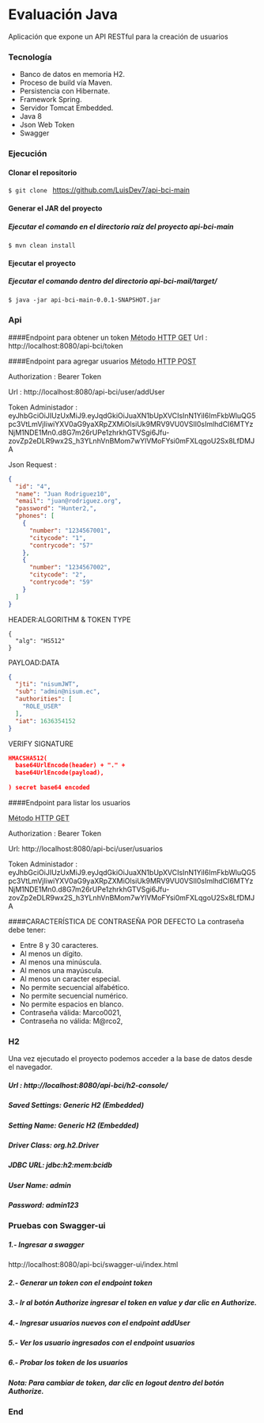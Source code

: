 
# Evaluación Java
Aplicación que expone un API RESTful para la creación de usuarios


### Tecnología

- Banco de datos en memoria H2.
- Proceso de build vía Maven.
- Persistencia con Hibernate.
- Framework Spring.
- Servidor Tomcat Embedded.
- Java 8
- Json Web Token
- Swagger


### Ejecución

#### Clonar el repositorio

`$ git clone ` <https://github.com/LuisDev7/api-bci-main>
#### Generar el JAR del proyecto
##### Ejecutar el comando en el directorio raíz del proyecto api-bci-main

`$ mvn clean install `
#### Ejecutar el proyecto
##### Ejecutar el comando dentro del directorio api-bci-mail/target/
`$ java -jar api-bci-main-0.0.1-SNAPSHOT.jar`


### Api
####Endpoint para obtener un token
<abbr title="Hyper Text Markup Language">Método HTTP GET</abbr>
Url : http://localhost:8080/api-bci/token

####Endpoint para agregar usuarios
<abbr title="Hyper Text Markup Language">Método HTTP POST</abbr>

Authorization : Bearer Token

Url :  http://localhost:8080/api-bci/user/addUser

Token Administador : eyJhbGciOiJIUzUxMiJ9.eyJqdGkiOiJuaXN1bUpXVCIsInN1YiI6ImFkbWluQG5pc3VtLmVjIiwiYXV0aG9yaXRpZXMiOlsiUk9MRV9VU0VSIl0sImlhdCI6MTYzNjM1NDE1Mn0.d8G7m26rUPe1zhrkhGTVSgi6Jfu-zovZp2eDLR9wx2S_h3YLnhVnBMom7wYlVMoFYsi0mFXLqgoU2Sx8LfDMJA

Json Request :
```json
{
  "id": "4",
  "name": "Juan Rodriguez10",
  "email": "juan@rodriguez.org",
  "password": "Hunter2,",
  "phones": [
    {
      "number": "1234567001",
      "citycode": "1",
      "contrycode": "57"
    },
    {
      "number": "1234567002",
      "citycode": "2",
      "contrycode": "59"
    }
  ]
}
  ```
HEADER:ALGORITHM & TOKEN TYPE



    {
      "alg": "HS512"
    }



PAYLOAD:DATA


```json
{
  "jti": "nisumJWT",
  "sub": "admin@nisum.ec",
  "authorities": [
    "ROLE_USER"
  ],
  "iat": 1636354152
}
```

VERIFY SIGNATURE
```json
HMACSHA512(
  base64UrlEncode(header) + "." +
  base64UrlEncode(payload),
  
) secret base64 encoded
```
####Endpoint para listar los usuarios

<abbr title="Hyper Text Markup Language">Método HTTP GET</abbr>

Authorization : Bearer Token

Url: http://localhost:8080/api-bci/user/usuarios

Token Administador : eyJhbGciOiJIUzUxMiJ9.eyJqdGkiOiJuaXN1bUpXVCIsInN1YiI6ImFkbWluQG5pc3VtLmVjIiwiYXV0aG9yaXRpZXMiOlsiUk9MRV9VU0VSIl0sImlhdCI6MTYzNjM1NDE1Mn0.d8G7m26rUPe1zhrkhGTVSgi6Jfu-zovZp2eDLR9wx2S_h3YLnhVnBMom7wYlVMoFYsi0mFXLqgoU2Sx8LfDMJA



####CARACTERÍSTICA DE CONTRASEÑA POR DEFECTO
La contraseña debe tener:
- Entre 8 y 30 caracteres.
- Al menos un dígito.
- Al menos una minúscula.
- Al menos una mayúscula.
- Al menos un caracter especial.
- No permite secuencial alfabético.
- No permite secuencial numérico.
- No permite espacios en blanco.
- Contraseña válida: Marco0021,
- Contraseña no válida: M@rco2,


### H2
Una vez ejecutado el proyecto podemos acceder a la base de datos desde el navegador.

##### Url :  http://localhost:8080/api-bci/h2-console/
##### Saved Settings: Generic H2 (Embedded)
##### Setting Name: Generic H2 (Embedded)
##### Driver Class:  org.h2.Driver
##### JDBC URL:  jdbc:h2:mem:bcidb
##### User Name:  admin
##### Password:  admin123

### Pruebas con Swagger-ui
##### 1.- Ingresar a swagger
http://localhost:8080/api-bci/swagger-ui/index.html
##### 2.- Generar un token con el endpoint token
##### 3.-  Ir al botón Authorize ingresar el token en value y dar clic en Authorize.
##### 4.- Ingresar usuarios nuevos con el endpoint addUser
##### 5.- Ver los usuario ingresados con el endpoint usuarios
##### 6.- Probar los token de los usuarios

##### Nota: Para cambiar de token, dar clic en logout dentro del botón Authorize.

### End
